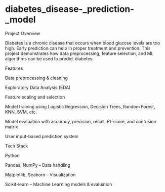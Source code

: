 # diabetes_disease-_prediction-_model



 Project Overview

Diabetes is a chronic disease that occurs when blood glucose levels are too high. Early prediction can help in proper treatment and prevention.
This project demonstrates how data preprocessing, feature selection, and ML algorithms can be used to predict diabetes.

Features

Data preprocessing & cleaning

Exploratory Data Analysis (EDA)

Feature scaling and selection

Model training using Logistic Regression, Decision Trees, Random Forest, KNN, SVM, etc.

Model evaluation with accuracy, precision, recall, F1-score, and confusion matrix

User input-based prediction system

 Tech Stack

Python 

Pandas, NumPy – Data handling

Matplotlib, Seaborn – Visualization

Scikit-learn – Machine Learning models & evaluation
